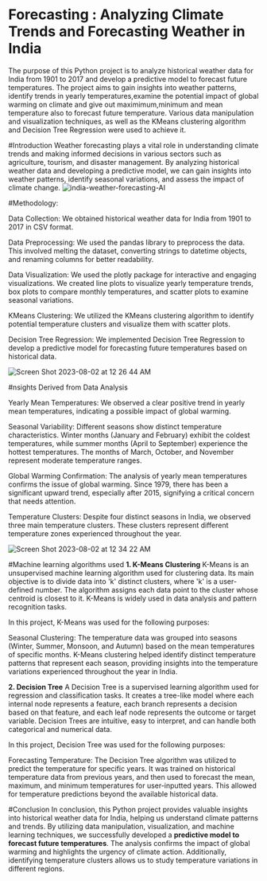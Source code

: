 # Forecasting : Analyzing Climate Trends and Forecasting Weather in India

The purpose of this Python project is to analyze historical weather data for India from 1901 to 2017 and develop a predictive model to forecast future temperatures. The project aims to gain insights into weather patterns, identify trends in yearly temperatures,examine the potential impact of global warming on climate and give out maximimum,minimum and mean temperature also to forecast future temperature. Various data manipulation and visualization techniques, as well as the KMeans clustering algorithm and Decision Tree Regression were used to achieve it.

#Introduction
Weather forecasting plays a vital role in understanding climate trends and making informed decisions in various sectors such as agriculture, tourism, and disaster management. By analyzing historical weather data and developing a predictive model, we can gain insights into weather patterns, identify seasonal variations, and assess the impact of climate change.
![india-weather-forecasting-AI](https://github.com/prpal9122001/Analyzing-Climate-Trends-and-Forecasting-Weather-in-India/assets/72788936/4f2dce13-8a21-4bd8-bbd8-b33ccd23cc45)

#Methodology:

Data Collection: We obtained historical weather data for India from 1901 to 2017 in CSV format.

Data Preprocessing: We used the pandas library to preprocess the data. This involved melting the dataset, converting strings to datetime objects, and renaming columns for better readability.

Data Visualization: We used the plotly package for interactive and engaging visualizations. We created line plots to visualize yearly temperature trends, box plots to compare monthly temperatures, and scatter plots to examine seasonal variations.

KMeans Clustering: We utilized the KMeans clustering algorithm to identify potential temperature clusters and visualize them with scatter plots.

Decision Tree Regression: We implemented Decision Tree Regression to develop a predictive model for forecasting future temperatures based on historical data.

![Screen Shot 2023-08-02 at 12 26 44 AM](https://github.com/prpal9122001/Analyzing-Climate-Trends-and-Forecasting-Weather-in-India/assets/72788936/85e4a5cb-2d92-4ed3-8327-4e51e6876004)

#nsights Derived from Data Analysis

Yearly Mean Temperatures: We observed a clear positive trend in yearly mean temperatures, indicating a possible impact of global warming.

Seasonal Variability: Different seasons show distinct temperature characteristics. Winter months (January and February) exhibit the coldest temperatures, while summer months (April to September) experience the hottest temperatures. The months of March, October, and November represent moderate temperature ranges.

Global Warming Confirmation: The analysis of yearly mean temperatures confirms the issue of global warming. Since 1979, there has been a significant upward trend, especially after 2015, signifying a critical concern that needs attention.

Temperature Clusters: Despite four distinct seasons in India, we observed three main temperature clusters. These clusters represent different temperature zones experienced throughout the year.

![Screen Shot 2023-08-02 at 12 34 22 AM](https://github.com/prpal9122001/Analyzing-Climate-Trends-and-Forecasting-Weather-in-India/assets/72788936/96524763-8937-40f0-a96c-90db135e3c49)

#Machine learning algorithms used
**1. K-Means Clustering**
K-Means is an unsupervised machine learning algorithm used for clustering data. Its main objective is to divide data into 'k' distinct clusters, where 'k' is a user-defined number. The algorithm assigns each data point to the cluster whose centroid is closest to it. K-Means is widely used in data analysis and pattern recognition tasks.

In this project, K-Means was used for the following purposes:

Seasonal Clustering: The temperature data was grouped into seasons (Winter, Summer, Monsoon, and Autumn) based on the mean temperatures of specific months. K-Means clustering helped identify distinct temperature patterns that represent each season, providing insights into the temperature variations experienced throughout the year in India.

**2. Decision Tree**
A Decision Tree is a supervised learning algorithm used for regression and classification tasks. It creates a tree-like model where each internal node represents a feature, each branch represents a decision based on that feature, and each leaf node represents the outcome or target variable. Decision Trees are intuitive, easy to interpret, and can handle both categorical and numerical data.

In this project, Decision Tree was used for the following purposes:

Forecasting Temperature: The Decision Tree algorithm was utilized to predict the temperature for specific years. It was trained on historical temperature data from previous years, and then used to forecast the mean, maximum, and minimum temperatures for user-inputted years. This allowed for temperature predictions beyond the available historical data.

#Conclusion
In conclusion, this Python project provides valuable insights into historical weather data for India, helping us understand climate patterns and trends. By utilizing data manipulation, visualization, and machine learning techniques, we successfully developed a **predictive model to forecast future temperatures**. The analysis confirms the impact of global warming and highlights the urgency of climate action. Additionally, identifying temperature clusters allows us to study temperature variations in different regions. 






